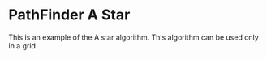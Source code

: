 <h1>PathFinder A Star</h1>
<p>
    This is an example of the A star algorithm.
    This algorithm can be used only in a grid.
</p>
